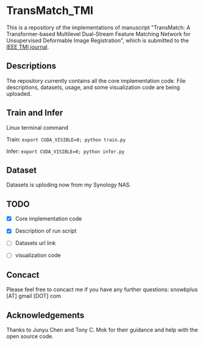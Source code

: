 # TransMatch_TMI
This is a repository of the implementations of manuscript "TransMatch: A Transformer-based Multilevel Dual-Stream Feature Matching Network for Unsupervised Deformable Image Registration", which is submitted to the [IEEE TMI journal](https://ieeexplore.ieee.org/xpl/RecentIssue.jsp?punumber=42).

## Descriptions
The repository currently contains all the core implementation code. File descriptions, datasets, usage, and some visualization code are being uploaded.

## Train and Infer
Linux terminal command

Train: ```export CUDA_VISIBLE=0; python train.py```

Infer: ```export CUDA_VISIBLE=0; python infer.py```

## Dataset
Datasets is uploding now from my Synology NAS.

## TODO
- [x] Core implementation code
- [x] Description of run script
- [ ] Datasets url link
- [ ] visualization code


## Concact
Please feel free to concact me if you have any further questions: snowbplus [AT] gmail [DOT] com


## Acknowledgements
Thanks to Junyu Chen and Tony C. Mok for their guidance and help with the open source code.

